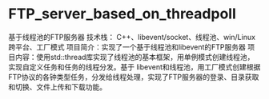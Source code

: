 # FTP_server_based_on_threadpoll
基于线程池的FTP服务器    技术栈： C++、libevent/socket、线程池、win/Linux跨平台、工厂模式
项目简介：实现了一个基于线程池和libevent的FTP服务器
项目内容：使用std::thread库实现了线程池的基本框架，用单例模式创建线程池，实现自定义任务和任务的线程分发。基于 libevent和线程池，用工厂模式创建根据FTP协议的各钟类型任务，分发给线程处理，实现了FTP服务器的登录、目录获取和切换、文件上传和下载功能。
